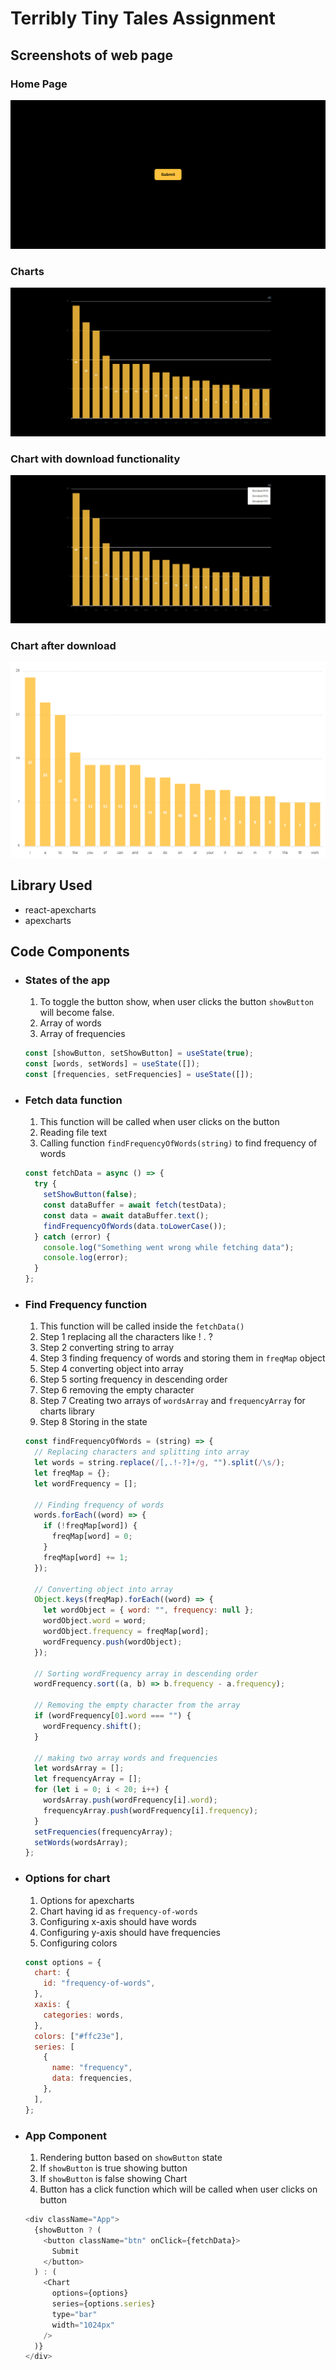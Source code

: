 # Terribly Tiny Tales Assignment

## Screenshots of web page

### Home Page

![Home Page](./src/assets/Home.png)

### Charts

![Charts](./src/assets/charts.png)

### Chart with download functionality

![Charts Download](./src/assets/download.jpg)

### Chart after download

![Chart after download](./src/assets/chart.png)

## Library Used

- react-apexcharts
- apexcharts

## Code Components

- ### States of the app

  1. To toggle the button show, when user clicks the button `showButton` will become false.
  2. Array of words
  3. Array of frequencies

  ```javascript
  const [showButton, setShowButton] = useState(true);
  const [words, setWords] = useState([]);
  const [frequencies, setFrequencies] = useState([]);
  ```

- ### Fetch data function

  1. This function will be called when user clicks on the button
  2. Reading file text
  3. Calling function `findFrequencyOfWords(string)` to find frequency of words

  ```javascript
  const fetchData = async () => {
    try {
      setShowButton(false);
      const dataBuffer = await fetch(testData);
      const data = await dataBuffer.text();
      findFrequencyOfWords(data.toLowerCase());
    } catch (error) {
      console.log("Something went wrong while fetching data");
      console.log(error);
    }
  };
  ```

- ### Find Frequency function

  1. This function will be called inside the `fetchData()`
  2. Step 1 replacing all the characters like ! . ?
  3. Step 2 converting string to array
  4. Step 3 finding frequency of words and storing them in `freqMap` object
  5. Step 4 converting object into array
  6. Step 5 sorting frequency in descending order
  7. Step 6 removing the empty character
  8. Step 7 Creating two arrays of `wordsArray` and `frequencyArray` for charts library
  9. Step 8 Storing in the state

  ```javascript
  const findFrequencyOfWords = (string) => {
    // Replacing characters and splitting into array
    let words = string.replace(/[,.!-?]+/g, "").split(/\s/);
    let freqMap = {};
    let wordFrequency = [];

    // Finding frequency of words
    words.forEach((word) => {
      if (!freqMap[word]) {
        freqMap[word] = 0;
      }
      freqMap[word] += 1;
    });

    // Converting object into array
    Object.keys(freqMap).forEach((word) => {
      let wordObject = { word: "", frequency: null };
      wordObject.word = word;
      wordObject.frequency = freqMap[word];
      wordFrequency.push(wordObject);
    });

    // Sorting wordFrequency array in descending order
    wordFrequency.sort((a, b) => b.frequency - a.frequency);

    // Removing the empty character from the array
    if (wordFrequency[0].word === "") {
      wordFrequency.shift();
    }

    // making two array words and frequencies
    let wordsArray = [];
    let frequencyArray = [];
    for (let i = 0; i < 20; i++) {
      wordsArray.push(wordFrequency[i].word);
      frequencyArray.push(wordFrequency[i].frequency);
    }
    setFrequencies(frequencyArray);
    setWords(wordsArray);
  };
  ```

- ### Options for chart

  1. Options for apexcharts
  2. Chart having id as `frequency-of-words`
  3. Configuring x-axis should have words
  4. Configuring y-axis should have frequencies
  5. Configuring colors

  ```javascript
  const options = {
    chart: {
      id: "frequency-of-words",
    },
    xaxis: {
      categories: words,
    },
    colors: ["#ffc23e"],
    series: [
      {
        name: "frequency",
        data: frequencies,
      },
    ],
  };
  ```

- ### App Component

  1. Rendering button based on `showButton` state
  2. If `showButton` is true showing button
  3. If `showButton` is false showing Chart
  4. Button has a click function which will be called when user clicks on button

  ```javascript
  <div className="App">
    {showButton ? (
      <button className="btn" onClick={fetchData}>
        Submit
      </button>
    ) : (
      <Chart
        options={options}
        series={options.series}
        type="bar"
        width="1024px"
      />
    )}
  </div>
  ```
